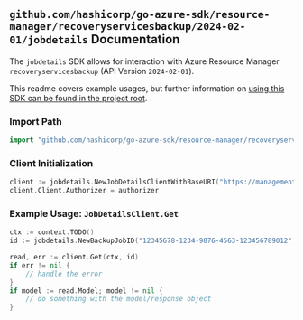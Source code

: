 
## `github.com/hashicorp/go-azure-sdk/resource-manager/recoveryservicesbackup/2024-02-01/jobdetails` Documentation

The `jobdetails` SDK allows for interaction with Azure Resource Manager `recoveryservicesbackup` (API Version `2024-02-01`).

This readme covers example usages, but further information on [using this SDK can be found in the project root](https://github.com/hashicorp/go-azure-sdk/tree/main/docs).

### Import Path

```go
import "github.com/hashicorp/go-azure-sdk/resource-manager/recoveryservicesbackup/2024-02-01/jobdetails"
```


### Client Initialization

```go
client := jobdetails.NewJobDetailsClientWithBaseURI("https://management.azure.com")
client.Client.Authorizer = authorizer
```


### Example Usage: `JobDetailsClient.Get`

```go
ctx := context.TODO()
id := jobdetails.NewBackupJobID("12345678-1234-9876-4563-123456789012", "example-resource-group", "vaultValue", "backupJobValue")

read, err := client.Get(ctx, id)
if err != nil {
	// handle the error
}
if model := read.Model; model != nil {
	// do something with the model/response object
}
```
